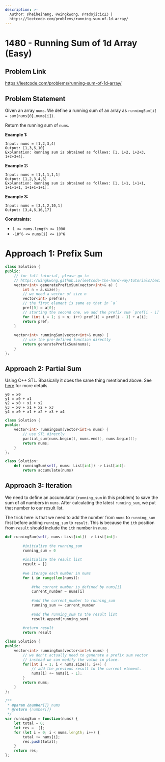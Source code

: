 ```yaml
---
description: >-
  Author: @heiheihang, @wingkwong, @radojicic23 |
  https://leetcode.com/problems/running-sum-of-1d-array/
---
```


# 1480 - Running Sum of 1d Array (Easy)

## Problem Link

https://leetcode.com/problems/running-sum-of-1d-array/

## Problem Statement

Given an array `nums`. We define a running sum of an array as `runningSum[i] = sum(nums[0]…nums[i])`.

Return the running sum of `nums`.

**Example 1:**

```
Input: nums = [1,2,3,4]
Output: [1,3,6,10]
Explanation: Running sum is obtained as follows: [1, 1+2, 1+2+3, 1+2+3+4].
```

**Example 2:**

```
Input: nums = [1,1,1,1,1]
Output: [1,2,3,4,5]
Explanation: Running sum is obtained as follows: [1, 1+1, 1+1+1, 1+1+1+1, 1+1+1+1+1].
```

**Example 3:**

```
Input: nums = [3,1,2,10,1]
Output: [3,4,6,16,17] 
```

**Constraints:**

* `1 <= nums.length <= 1000`
* `-10^6 <= nums[i] <= 10^6`

# Approach 1: Prefix Sum


<Tabs>
<TabItem value="cpp" label="C++">
<SolutionAuthor name="@wingkwong"/>

```cpp
class Solution {
public:
    // for full tutorial, please go to
    // https://wingkwong.github.io/leetcode-the-hard-way/tutorials/basic-topics/prefix-sum
    vector<int> generatePrefixSum(vector<int>& a) {
        int n = a.size();
		// we need a vector of size n
        vector<int> pref(n);
		// the first element is same as that in `a`
        pref[0] = a[0];
		// starting the second one, we add the prefix sum `pref[i - 1]` and the current value `a[i]`
        for (int i = 1; i < n; i++) pref[i] = pref[i - 1] + a[i];
        return pref;
    }
    
    vector<int> runningSum(vector<int>& nums) {
	    // use the pre-defined function directly
        return generatePrefixSum(nums);
    }
};
```

</TabItem>
</Tabs>

## Approach 2: Partial Sum

Using C++ STL. Bbasically it does the same thing mentioned above. See [here](https://cplusplus.com/reference/numeric/partial_sum/) for more details.

```
y0 = x0
y1 = x0 + x1
y2 = x0 + x1 + x2
y3 = x0 + x1 + x2 + x3
y4 = x0 + x1 + x2 + x3 + x4
```

<Tabs>
<TabItem value="cpp" label="C++">
<SolutionAuthor name="@wingkwong"/>

```cpp
class Solution {
public:
    vector<int> runningSum(vector<int>& nums) {
		// use STL directly
        partial_sum(nums.begin(), nums.end(), nums.begin());
        return nums;
    }
};
```

</TabItem>

<TabItem value="py" label="Python">
<SolutionAuthor name="@radojicic23"/>

```py
class Solution:
    def runningSum(self, nums: List[int]) -> List[int]:
        return accumulate(nums)

```

</TabItem>
</Tabs>

## Approach 3: Iteration

We need to define an accumulator (`running_sum` in this problem) to save the sum of all numbers in `nums`. After calculating the latest `running_sum`, we put that number to our result list.

The trick here is that we need to add the number from `nums` to `running_sum` first before adding `running_sum` to `result`. This is because the `ith` position from `result` should include the `ith` number in `nums` .

<Tabs>
<TabItem value="py" label="Python">
<SolutionAuthor name="@heiheihang"/>

```python
def runningSum(self, nums: List[int]) -> List[int]:
        
        #initialize the running_sum
        running_sum = 0
        
        #initialize the result list
        result = []
        
        #we iterage each number in nums
        for i in range(len(nums)):
            
            #the current number is defined by nums[i]
            current_number = nums[i]
            
            #add the current_number to running_sum
            running_sum += current_number
            
            #add the running_sum to the result list
            result.append(running_sum)
        
        #return result
        return result
```

</TabItem>

<TabItem value="cpp" label="C++">
<SolutionAuthor name="@wingkwong"/>

```cpp
class Solution {
public:
    vector<int> runningSum(vector<int>& nums) {
		// we don't actually need to generate a prefix sum vector
		// instead we can modify the value in place.
        for(int i = 1; i < nums.size(); i++) {
            // add the previous result to the current element.
            nums[i] += nums[i - 1];
        }
        return nums;
    }
};
```

</TabItem>

<TabItem value="js" label="JavaScript">
<SolutionAuthor name="@radojicic23"/>

```js
/**
 * @param {number[]} nums
 * @return {number[]}
 */
var runningSum = function(nums) {
    let total = 0;
    let res =  [];
    for (let i = 0; i < nums.length; i++) {
        total += nums[i];
        res.push(total);
    }
    return res;
};
```

</TabItem>
</Tabs>
